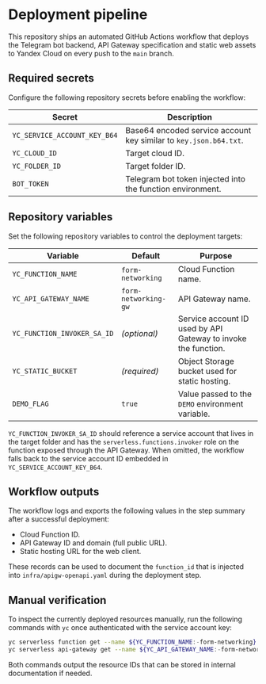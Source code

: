 # Deployment pipeline

This repository ships an automated GitHub Actions workflow that deploys the
Telegram bot backend, API Gateway specification and static web assets to Yandex
Cloud on every push to the `main` branch.

## Required secrets

Configure the following repository secrets before enabling the workflow:

| Secret | Description |
| ------ | ----------- |
| `YC_SERVICE_ACCOUNT_KEY_B64` | Base64 encoded service account key similar to `key.json.b64.txt`. |
| `YC_CLOUD_ID` | Target cloud ID. |
| `YC_FOLDER_ID` | Target folder ID. |
| `BOT_TOKEN` | Telegram bot token injected into the function environment. |

## Repository variables

Set the following repository variables to control the deployment targets:

| Variable | Default | Purpose |
| -------- | ------- | ------- |
| `YC_FUNCTION_NAME` | `form-networking` | Cloud Function name. |
| `YC_API_GATEWAY_NAME` | `form-networking-gw` | API Gateway name. |
| `YC_FUNCTION_INVOKER_SA_ID` | _(optional)_ | Service account ID used by API Gateway to invoke the function. |
| `YC_STATIC_BUCKET` | _(required)_ | Object Storage bucket used for static hosting. |
| `DEMO_FLAG` | `true` | Value passed to the `DEMO` environment variable. |

`YC_FUNCTION_INVOKER_SA_ID` should reference a service account that lives in the
target folder and has the `serverless.functions.invoker` role on the function
exposed through the API Gateway. When omitted, the workflow falls back to the
service account ID embedded in `YC_SERVICE_ACCOUNT_KEY_B64`.

## Workflow outputs

The workflow logs and exports the following values in the step summary after a
successful deployment:

- Cloud Function ID.
- API Gateway ID and domain (full public URL).
- Static hosting URL for the web client.

These records can be used to document the `function_id` that is injected into
`infra/apigw-openapi.yaml` during the deployment step.

## Manual verification

To inspect the currently deployed resources manually, run the following commands
with `yc` once authenticated with the service account key:

```bash
yc serverless function get --name ${YC_FUNCTION_NAME:-form-networking} --format json
yc serverless api-gateway get --name ${YC_API_GATEWAY_NAME:-form-networking-gw} --format json
```

Both commands output the resource IDs that can be stored in internal
documentation if needed.
